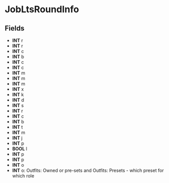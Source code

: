 # JobLtsRoundInfo

## Fields
* **INT** r
* **INT** r
* **INT** c
* **INT** b
* **INT** c
* **INT** c
* **INT** m
* **INT** m
* **INT** m
* **INT** x
* **INT** k
* **INT** d
* **INT** s
* **INT** r
* **INT** c
* **INT** b
* **INT** t
* **INT** m
* **INT** j
* **INT** p
* **BOOL** l
* **INT** p
* **INT** p
* **INT** o
* **INT** o: Outfits: Owned or pre-sets and Outfits: Presets - which preset for which role